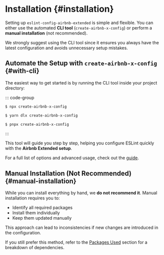 # Installation {#installation}

Setting up `eslint-config-airbnb-extended` is simple and flexible. You can either use the automated **CLI tool** (`create-airbnb-x-config`) or perform a **manual installation** (not recommended).

We strongly suggest using the CLI tool since it ensures you always have the latest configuration and avoids unnecessary setup mistakes.

## Automate the Setup with `create-airbnb-x-config` {#with-cli}

The easiest way to get started is by running the CLI tool inside your project directory:

::: code-group

```sh [npm]
$ npx create-airbnb-x-config
```

```sh [yarn]
$ yarn dlx create-airbnb-x-config
```

```sh [pnpm]
$ pnpx create-airbnb-x-config
```

:::

This tool will guide you step by step, helping you configure ESLint quickly with the **Airbnb Extended setup**.

For a full list of options and advanced usage, check out the [guide](../cli/guide).

## Manual Installation (Not Recommended) {#manual-installation}

While you can install everything by hand, we **do not recommend it**. Manual installation requires you to:

* Identify all required packages
* Install them individually
* Keep them updated manually

This approach can lead to inconsistencies if new changes are introduced in the configuration.

If you still prefer this method, refer to the [Packages Used](./packages-used) section for a breakdown of dependencies.
